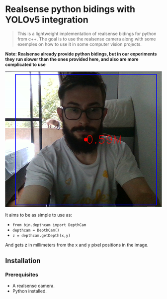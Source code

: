 # Realsense python bidings with YOLOv5 integration

 > This is a lightweight implementation of realsense bidings for python from c++. The goal is to use the realsense camera along with some exemples on how to use it in some computer vision projects. 
 
 **Note: Realsense already provide python bidings, but in our experiments they run slower than the ones provided here, and also are more complicated to use**
 
 ![pl](images/exemple.png) 

It aims to be as simple to use as:

- `from bin.depthcam import DepthCam` 
- `depthcam = DepthCam()`
- `z = depthcam.getDepth(x,y)`

And gets z in millimeters from the x and y pixel positions in the image.

## Installation
### Prerequisites
* A realsense camera.
* Python installed.


